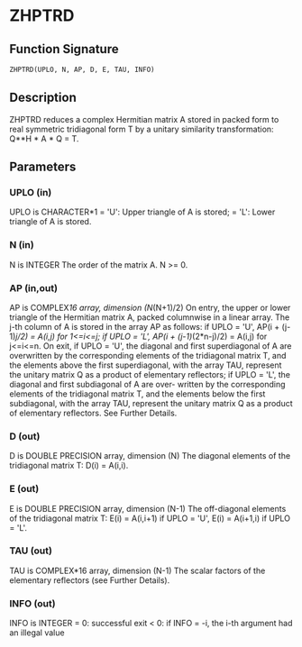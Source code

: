 # ZHPTRD

## Function Signature

```fortran
ZHPTRD(UPLO, N, AP, D, E, TAU, INFO)
```

## Description


 ZHPTRD reduces a complex Hermitian matrix A stored in packed form to
 real symmetric tridiagonal form T by a unitary similarity
 transformation: Q**H * A * Q = T.

## Parameters

### UPLO (in)

UPLO is CHARACTER*1 = 'U': Upper triangle of A is stored; = 'L': Lower triangle of A is stored.

### N (in)

N is INTEGER The order of the matrix A. N >= 0.

### AP (in,out)

AP is COMPLEX*16 array, dimension (N*(N+1)/2) On entry, the upper or lower triangle of the Hermitian matrix A, packed columnwise in a linear array. The j-th column of A is stored in the array AP as follows: if UPLO = 'U', AP(i + (j-1)*j/2) = A(i,j) for 1<=i<=j; if UPLO = 'L', AP(i + (j-1)*(2*n-j)/2) = A(i,j) for j<=i<=n. On exit, if UPLO = 'U', the diagonal and first superdiagonal of A are overwritten by the corresponding elements of the tridiagonal matrix T, and the elements above the first superdiagonal, with the array TAU, represent the unitary matrix Q as a product of elementary reflectors; if UPLO = 'L', the diagonal and first subdiagonal of A are over- written by the corresponding elements of the tridiagonal matrix T, and the elements below the first subdiagonal, with the array TAU, represent the unitary matrix Q as a product of elementary reflectors. See Further Details.

### D (out)

D is DOUBLE PRECISION array, dimension (N) The diagonal elements of the tridiagonal matrix T: D(i) = A(i,i).

### E (out)

E is DOUBLE PRECISION array, dimension (N-1) The off-diagonal elements of the tridiagonal matrix T: E(i) = A(i,i+1) if UPLO = 'U', E(i) = A(i+1,i) if UPLO = 'L'.

### TAU (out)

TAU is COMPLEX*16 array, dimension (N-1) The scalar factors of the elementary reflectors (see Further Details).

### INFO (out)

INFO is INTEGER = 0: successful exit < 0: if INFO = -i, the i-th argument had an illegal value

